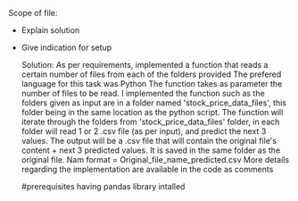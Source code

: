 Scope of file:
- Explain solution
- Give indication for setup

  Solution:
  As per requirements, implemented a function that reads a certain number of files from each of the folders provided
  The prefered language for this task was Python
  The function takes as parameter the number of files to be read.
  I implemented the function such as the folders given as input are in a folder named 'stock_price_data_files', this folder being in the same location as the python script.
  The function will iterate through the folders from 'stock_price_data_files' folder, in each folder will read 1 or 2 .csv file (as per input), and predict the next 3 values.
  The output will be a .csv file that will contain the original file's content + next 3 predicted values. It is saved in the same folder as the original file. Nam format = Original_file_name_predicted.csv
  More details regarding the implementation are available in the code as comments

  #prerequisites
  having pandas library intalled
  
